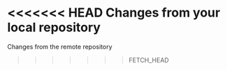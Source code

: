 <<<<<<< HEAD
Changes from your local repository
=======
Changes from the remote repository
>>>>>>> FETCH_HEAD
